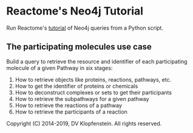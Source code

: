 # Reactome's Neo4j Tutorial
Run Reactome's [tutorial](https://reactome.org/dev/graph-database/extract-participating-molecules) of Neo4j queries from a Python script.

## The participating molecules use case
Build a query to retrieve the resource and identifier of each participating molecule of a given Pathway in six stages:

1. How to retrieve objects like proteins, reactions, pathways, etc.
2. How to get the identifier of proteins or chemicals
3. How to deconstruct complexes or sets to get their participants
4. How to retrieve the subpathways for a given pathway
5. How to retrieve the reactions of a pathway
6. How to retrieve the participants of a reaction

Copyright (C) 2014-2019, DV Klopfenstein. All rights reserved.
